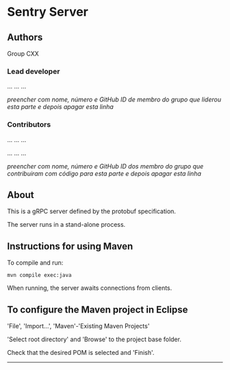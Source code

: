 # Sentry Server

## Authors

Group CXX

### Lead developer 

... ... ...

_preencher com nome, número e GitHub ID de membro do grupo que liderou esta parte e depois apagar esta linha_

### Contributors

... ... ...

... ... ...

_preencher com nome, número e GitHub ID dos membro do grupo que contribuiram com código para esta parte e depois apagar esta linha_

## About

This is a gRPC server defined by the protobuf specification.

The server runs in a stand-alone process.


## Instructions for using Maven

To compile and run:

```
mvn compile exec:java
```

When running, the server awaits connections from clients.


## To configure the Maven project in Eclipse

'File', 'Import...', 'Maven'-'Existing Maven Projects'

'Select root directory' and 'Browse' to the project base folder.

Check that the desired POM is selected and 'Finish'.


----
